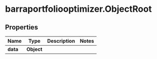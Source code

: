 # barraportfoliooptimizer.ObjectRoot

## Properties

Name | Type | Description | Notes
------------ | ------------- | ------------- | -------------
**data** | **Object** |  | 



